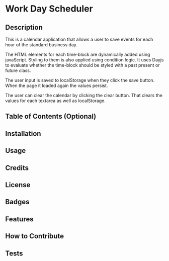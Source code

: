 # Work Day Scheduler

## Description

This is a calendar application that allows a user to save events for each hour of the standard business day.

The HTML elements for each time-block are dynamically added using javaScript. Styling to them is also applied using condition logic. It uses Dayjs to evaluate whether the time-block should be styled with a past present or future class.

The user input is saved to localStorage when they click the save button. When the page it loaded again the values persist.

The user can clear the calendar by clicking the clear button. That clears the values for each textarea as well as localStorage.

## Table of Contents (Optional)

## Installation

## Usage

## Credits

## License

## Badges

## Features

## How to Contribute

## Tests

